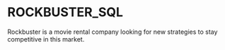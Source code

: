 # ROCKBUSTER_SQL
Rockbuster is a movie rental company looking for new strategies to stay competitive in this market. 
